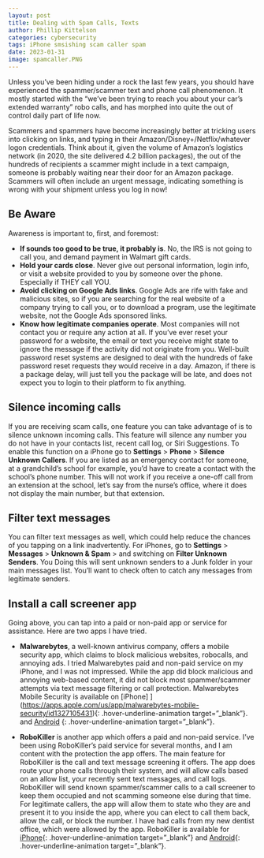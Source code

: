 ```yaml
---
layout: post
title: Dealing with Spam Calls, Texts
author: Phillip Kittelson
categories: cybersecurity
tags: iPhone smsishing scam caller spam
date: 2023-01-31
image: spamcaller.PNG
---
```

Unless you’ve been hiding under a rock the last few years, you should have experienced the spammer/scammer text and phone call phenomenon. It mostly started with the “we’ve been trying to reach you about your car’s extended warranty” robo calls, and has morphed into quite the out of control daily part of life now.

Scammers and spammers have become increasingly better at tricking users into clicking on links, and typing in their Amazon/Disney+/Netflix/whatever logon credentials. Think about it, given the volume of 
Amazon’s logistics network (in 2020, the site delivered 4.2 billion packages), the out of the hundreds of recipients a scammer might include in a text campaign, someone is probably waiting near their door for an Amazon package. Scammers will often include an urgent message, indicating something is wrong with your shipment unless you log in now!

## Be Aware
Awareness is important to, first, and foremost:
- **If sounds too good to be true, it probably is**. No, the IRS is not going to call you, and demand payment in Walmart gift cards.
- **Hold your cards close**. Never give out personal information, login info, or visit a website provided to you by someone over the phone. Especially if THEY call YOU.
- **Avoid clicking on Google Ads links**. Google Ads are rife with fake and malicious sites, so if you are searching for the real website of a company trying to call you, or to download a program, use the legitimate website, not the Google Ads sponsored links.
- **Know how legitimate companies operate**. Most companies will not contact you or require any action at all. If you’ve ever reset your password for a website, the email or text you receive might state to ignore the message if the activity did not originate from you. Well-built password reset systems are designed to deal with the hundreds of fake password reset requests they would receive in a day. Amazon, if there is a package delay, will just tell you the package will be late, and does not expect you to login to their platform to fix anything.

## Silence incoming calls
If you are receiving scam calls, one feature you can take advantage of is to silence unknown incoming calls. This feature will silence any number you do not have in your contacts list, recent call log, or Siri Suggestions. To enable this function on a iPhone go to **Settings** > **Phone** > **Silence Unknown Callers**. If you are listed as an emergency contact for someone, at a grandchild’s school for example, you’d have to create a contact with the school’s phone number. This will not work if you receive a one-off call from an extension at the school, let’s say from the nurse’s office, where it does not display the main number, but that extension.

## Filter text messages
You can filter text messages as well, which could help reduce the chances of you tapping on a link inadvertently. For iPhones, go to **Settings** > **Messages** > **Unknown & Spam** > and switching on **Filter Unknown Senders**. You Doing this will sent unknown senders to a Junk folder in your main messages list. You’ll want to check often to catch any messages from legitimate senders.

## Install a call screener app
Going above, you can tap into a paid or non-paid app or service for assistance. Here are two apps I have tried.

- **Malwarebytes**, a well-known antivirus company, offers a mobile security app, which claims to block malicious websites, robocalls, and annoying ads. I tried Malwarebytes paid and non-paid service on my iPhone, and I was not impressed. While the app did block malicious and annoying web-based content, it did not block most spammer/scammer attempts via text message filtering or call protection. Malwarebytes Mobile Security is available on [iPhone] ](https://apps.apple.com/us/app/malwarebytes-mobile-security/id1327105431){: .hover-underline-animation target=”_blank”}. and [Android]( https://www.malwarebytes.com/android) {: .hover-underline-animation target=”_blank”}.

- **RoboKiller** is another app which offers a paid and non-paid service. I’ve been using RoboKiller’s paid service for several months, and I am content with the protection the app offers. The main feature for RoboKiller is the call and text message screening it offers. The app does route your phone calls through their system, and will allow calls based on an allow list, your recently sent text messages, and call logs. RoboKiller will send known spammer/scammer calls to a call screener to keep them occupied and not scamming someone else during that time. For legitimate callers, the app will allow them to state who they are and present it to you inside the app, where you can elect to call them back, allow the call, or block the number. I have had calls from my new dentist office, which were allowed by the app. RoboKiller is available for [iPhone](https://apps.apple.com/us/app/robokiller-spam-call-blocker/id1022831885){: .hover-underline-animation target=”_blank”} and [Android]( https://play.google.com/store/apps/details?id=com.robokiller.app&hl=en_US&gl=US){: .hover-underline-animation target=”_blank”}.
